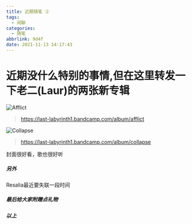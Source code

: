 ```yaml
---
title: 近期随笔 ②
tags:
  - 闲聊
categories:
  - 随笔
abbrlink: 9d4f
date: 2021-11-13 14:17:43
---
```

# 近期没什么特别的事情,但在这里转发一下老二(Laur)的两张新专辑

![Afflict](https://i.loli.net/2021/11/13/S79rUyDvtQEo24T.png)

> https://last-labyrinth1.bandcamp.com/album/afflict

![Collapse](https://i.loli.net/2021/11/13/KDts2lBGZn4fp86.png)

> https://last-labyrinth1.bandcamp.com/album/collapse

封面很好看，歌也很好听

##### 另外

Resalia最近要失联一段时间

##### 最后给大家附赠点礼物

<div id="aplayer" 
class="aplayer" 
data-id="7066987507" 
data-server="netease" 
data-type="playlist" 
data-mode="circulation" 
data-autoplay="false" 
data-mutex="true" 
data-listmaxheight="340px" 
data-preload="auto" 
data-theme="#2ad1c9">
</div>

##### 以上


